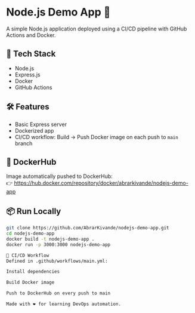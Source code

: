 # Node.js Demo App 🚀

A simple Node.js application deployed using a CI/CD pipeline with GitHub Actions and Docker.

## 🧰 Tech Stack
- Node.js
- Express.js
- Docker
- GitHub Actions

## 🛠️ Features
- Basic Express server
- Dockerized app
- CI/CD workflow: Build → Push Docker image on each push to `main` branch

## 🐳 DockerHub
Image automatically pushed to DockerHub:  
👉 https://hub.docker.com/repository/docker/abrarkivande/nodejs-demo-app

## 📦 Run Locally
```bash
git clone https://github.com/AbrarKivande/nodejs-demo-app.git
cd nodejs-demo-app
docker build -t nodejs-demo-app .
docker run -p 3000:3000 nodejs-demo-app

🔁 CI/CD Workflow
Defined in .github/workflows/main.yml:

Install dependencies

Build Docker image

Push to DockerHub on every push to main

Made with ❤️ for learning DevOps automation.
